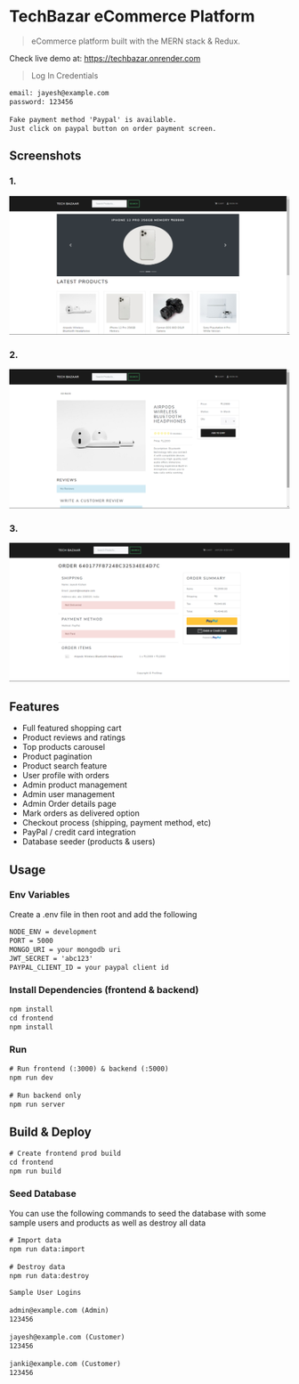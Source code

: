 # TechBazar eCommerce Platform

> eCommerce platform built with the MERN stack & Redux.

Check live demo at: https://techbazar.onrender.com

> Log In Credentials
```
email: jayesh@example.com
password: 123456

Fake payment method 'Paypal' is available.
Just click on paypal button on order payment screen.
```
## Screenshots
### 1.
![Screenchot](https://github.com/ShivaMaurya06/techbazar/blob/main/uploads/app_pic1.png)
### 2.
![screenshot](https://github.com/ShivaMaurya06/techbazar/blob/main/uploads/app_pic2.png)
### 3.
![screenshot](https://github.com/ShivaMaurya06/techbazar/blob/main/uploads/app_pic3.png)

## Features

- Full featured shopping cart
- Product reviews and ratings
- Top products carousel
- Product pagination
- Product search feature
- User profile with orders
- Admin product management
- Admin user management
- Admin Order details page
- Mark orders as delivered option
- Checkout process (shipping, payment method, etc)
- PayPal / credit card integration
- Database seeder (products & users)

## Usage

### Env Variables

Create a .env file in then root and add the following

```
NODE_ENV = development
PORT = 5000
MONGO_URI = your mongodb uri
JWT_SECRET = 'abc123'
PAYPAL_CLIENT_ID = your paypal client id
```

### Install Dependencies (frontend & backend)

```
npm install
cd frontend
npm install
```

### Run

```
# Run frontend (:3000) & backend (:5000)
npm run dev

# Run backend only
npm run server
```

## Build & Deploy

```
# Create frontend prod build
cd frontend
npm run build
```
### Seed Database

You can use the following commands to seed the database with some sample users and products as well as destroy all data

```
# Import data
npm run data:import

# Destroy data
npm run data:destroy
```

```
Sample User Logins

admin@example.com (Admin)
123456

jayesh@example.com (Customer)
123456

janki@example.com (Customer)
123456
```


